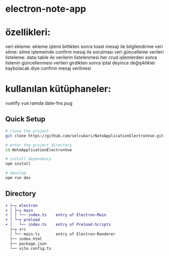 # electron-note-app

# özellikleri:
veri ekleme: ekleme işlemi bittikten sonra toast mesajı ile bilgilendirme
veri silme: silme işlemeinde confirm mesaj ile sorulması
veri güncelleme
verileri listeleme: data-table ile verilerin listelenmesi
her crud işlemlerden sonra listenin güncellenmesi
verileri girdikten sonra iptal deyince değişiklikler kaybolacak diye confirm mesaj verilmesi

# kullanılan kütüphaneler:
vuetify
vue
ramda
date-fns
pug

## Quick Setup

```sh
# clone the project
git clone https://github.com/selcukari/NoteApplicationElectronVue.git

# enter the project directory
cd NoteApplicationElectronVue

# install dependency
npm install

# develop
npm run dev
```

## Directory

```diff
+ ├─┬ electron
+ │ ├─┬ main
+ │ │ └── index.ts    entry of Electron-Main
+ │ └─┬ preload
+ │   └── index.ts    entry of Preload-Scripts
  ├─┬ src
  │ └── main.ts       entry of Electron-Renderer
  ├── index.html
  ├── package.json
  └── vite.config.ts
```